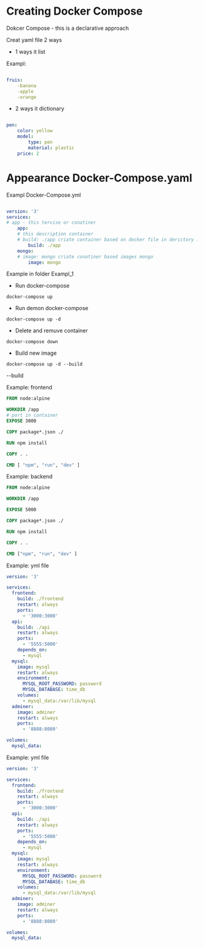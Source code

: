 # Creating Docker Compose

Dokcer Compose - this is a declarative approach 

Creat yaml file 2 ways

* 1 ways it list 

Exampl: 

```yml

fruis:
    -banana
    -apple
    -orange

```

* 2 ways it dictionary

```yml

pen:
    color: yellow
    model: 
        type: pen
        material: plastic
    price: 2

```
# Appearance Docker-Compose.yaml
Exampl Docker-Compose.yml

```yml

version: '3'
services:
# app - this tervise or conatiner 
    app: 
    # this description container 
    # build: ./app criate container based on docker file in derictory ./app
        build: ./app 
    mongo:
    # image: mongo criate conatiner based images mongo
        image: mongo

```
Example in folder Exampl_1

* Run docker-compose
```shell
docker-compose up
```
* Run demon docker-compose 
```shell
docker-compose up -d
```
* Delete and remuve container
```shell
docker-compose down
```
* Build new image
```shell
docker-compose up -d --build
```
--build 

Example: frontend

```dockerfile
FROM node:alpine

WORKDIR /app
# port in container 
EXPOSE 3000

COPY package*.json ./

RUN npm install 

COPY . .

CMD [ "npm", "run", "dev" ]

```
Example: backend
```dockerfile 
FROM node:alpine

WORKDIR /app

EXPOSE 5000

COPY package*.json ./

RUN npm install

COPY . . 

CMD ["npm", "run", "dev" ]

```

Example: yml file 
```yml
version: '3'

services:
  frontend:
    build: ./frontend
    restart: always
    ports:
      - '3000:3000'
  api:
    build: ./api
    restart: always
    ports:
      - '5555:5000'
    depends_on:
      - mysql
  mysql:
    image: mysql
    restart: always
    environment:
      MYSQL_ROOT_PASSWORD: password
      MYSQL_DATABASE: time_db
    volumes:
      - mysql_data:/var/lib/mysql
  adminer:
    image: adminer
    restart: always
    ports:
      - '8888:8080'

volumes:
  mysql_data:
```

Example: yml file 
```yml
version: '3'

services:
  frontend:
    build: ./frontend
    restart: always
    ports:
      - '3000:3000'
  api:
    build: ./api
    restart: always
    ports:
      - '5555:5000'
    depends_on:
      - mysql
  mysql:
    image: mysql
    restart: always
    environment:
      MYSQL_ROOT_PASSWORD: password
      MYSQL_DATABASE: time_db
    volumes:
      - mysql_data:/var/lib/mysql
  adminer:
    image: adminer
    restart: always
    ports:
      - '8888:8080'

volumes:
  mysql_data:
```